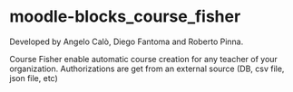 moodle-blocks_course_fisher
===========================
Developed by Angelo Calò, Diego Fantoma and Roberto Pinna.

Course Fisher enable automatic course creation for any teacher of your organization.
Authorizations are get from an external source (DB, csv file, json file, etc)

